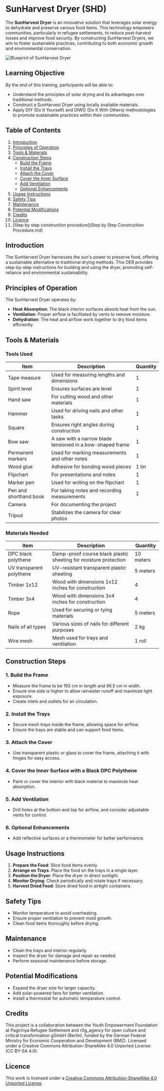 # SunHarvest Dryer (SHD)

The **SunHarvest Dryer** is an innovative solution that leverages solar energy to dehydrate and preserve various food items. This technology empowers communities, particularly in refugee settlements, to reduce post-harvest losses and improve food security. By constructing SunHarvest Dryers, we aim to foster sustainable practices, contributing to both economic growth and environmental conservation.

![Blueprint of SunHarvest Dryer](https://doc.asknet.community/uploads/40cd90c2-93c3-4d53-aaa1-b5b67259c207.jpg)

## Learning Objective

By the end of this training, participants will be able to:
- Understand the principles of solar drying and its advantages over traditional methods.
- Construct a SunHarvest Dryer using locally available materials.
- Apply DIY (Do It Yourself) and DIWO (Do It With Others) methodologies to promote sustainable practices within their communities.

## Table of Contents
1. [Introduction](https://github.com/amoko-jose/SunHarvest-Dryer/blob/main/README.md#introduction)
2. [Principles of Operation](https://github.com/amoko-jose/SunHarvest-Dryer/blob/main/README.md#principles-of-operation)
3. [Tools & Materials](#tools--materials)
4. [Construction Steps](#construction-steps)
    - [Build the Frame](#1-build-the-frame)
    - [Install the Trays](#2-install-the-trays)
    - [Attach the Cover](#3-attach-the-cover)
    - [Cover the Inner Surface](#4-cover-the-inner-surface-with-a-black-dpc-polythene)
    - [Add Ventilation](#5-add-ventilation)
    - [Optional Enhancements](#6-optional-enhancements)
5. [Usage Instructions](#usage-instructions)
6. [Safety Tips](#safety-tips)
7. [Maintenance](#maintenance)
8. [Potential Modifications](#potential-modifications)
9. [Credits](#credits)
10. [Licence](#licence)
11. [Step by step construction procedure](Step by Step Construction Procedure.md)

## Introduction

The SunHarvest Dryer harnesses the sun's power to preserve food, offering a sustainable alternative to traditional drying methods. This OER provides step-by-step instructions for building and using the dryer, promoting self-reliance and environmental sustainability.

## Principles of Operation

The SunHarvest Dryer operates by:
- **Heat Absorption**: The black interior surfaces absorb heat from the sun.
- **Ventilation**: Proper airflow is facilitated by vents to remove moisture.
- **Dehydration**: The heat and airflow work together to dry food items efficiently.

## Tools & Materials

### Tools Used

| Item               | Description                                           | Quantity |
|--------------------|-------------------------------------------------------|----------|
| Tape measure       | Used for measuring lengths and dimensions            | 1        |
| Spirit level       | Ensures surfaces are level                           | 1        |
| Hand saw           | For cutting wood and other materials                 | 1        |
| Hammer             | Used for driving nails and other tasks               | 1        |
| Square             | Ensures right angles during construction             | 1        |
| Bow saw            | A saw with a narrow blade tensioned in a bow-shaped frame | 1        |
| Permanent markers  | Used for marking measurements and other notes        | 1        |
| Wood glue          | Adhesive for bonding wood pieces                      | 1 tin|
| Flipchart          | For presentations and notes                          | 1        |
| Marker pen         | Used for writing on the flipchart                     | 1|
| Pen and shorthand book | For taking notes and recording measurements       | 1    |
| Camera             | For documenting the project                          |         |
| Tripod             | Stabilizes the camera for clear photos                |      |

### Materials Needed

| Item                       | Description                                               | Quantity |
|----------------------------|-----------------------------------------------------------|----------|
| DPC black polythene        | Damp-proof course black plastic sheeting for moisture protection | 10 meters|
| UV transparent polythene   | UV-resistant transparent plastic sheeting                | 5 meters|
| Timber 1x12                | Wood with dimensions 1x12 inches for construction         | 4|
| Timber 3x4                 | Wood with dimensions 3x4 inches for construction          | 4 |
| Rope                       | Used for securing or tying materials                      | 5 meters|
| Nails of all types         | Various sizes of nails for different purposes            | 2 kg|
| Wire mesh                  | Mesh used for trays and ventilation                       | 1 roll|

## Construction Steps

### 1. Build the Frame
- Measure the frame to be 193 cm in length and 96.5 cm in width.
- Ensure one side is higher to allow rainwater runoff and maximize light exposure.
- Create inlets and outlets for air circulation.

### 2. Install the Trays
- Secure mesh trays inside the frame, allowing space for airflow.
- Ensure the trays are stable and can support food items.

### 3. Attach the Cover
- Use transparent plastic or glass to cover the frame, attaching it with hinges for easy access.

### 4. Cover the Inner Surface with a Black DPC Polythene
- Paint or cover the interior with black material to maximize heat absorption.

### 5. Add Ventilation
- Drill holes at the bottom and top for airflow, and consider adjustable vents for control.

### 6. Optional Enhancements
- Add reflective surfaces or a thermometer for better performance.

## Usage Instructions

1. **Prepare the Food**: Slice food items evenly.
2. **Arrange on Trays**: Place the food on the trays in a single layer.
3. **Position the Dryer**: Place the dryer in direct sunlight.
4. **Monitor Drying**: Check periodically and rotate trays if necessary.
5. **Harvest Dried Food**: Store dried food in airtight containers.

## Safety Tips

- Monitor temperature to avoid overheating.
- Ensure proper ventilation to prevent mold growth.
- Clean food items thoroughly before drying.

## Maintenance

- Clean the trays and interior regularly.
- Inspect the dryer for damage and repair as needed.
- Perform seasonal maintenance before storage.

## Potential Modifications

- Expand the dryer size for larger capacity.
- Add solar-powered fans for better ventilation.
- Install a thermostat for automatic temperature control.

## Credits

This project is a collaboration between the Youth Empowerment Foundation at Pagirinya Refugee Settlement and r0g_agency for open culture and critical transformation gGmbH (Berlin), funded by the German Federal Ministry for Economic Cooperation and Development (BMZ). Licensed under a Creative Commons Attribution-ShareAlike 4.0 Unported License (CC BY-SA 4.0).

## Licence

This work is licensed under a [Creative Commons Attribution-ShareAlike 4.0 Unported License](https://creativecommons.org/licenses/by-sa/4.0/).


